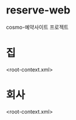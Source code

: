 # reserve-web
cosmo-예약사이트 프로젝트

# 집
<root-context.xml>
<property name="jdbcUrl"
				value="jdbc:log4jdbc:oracle:thin:@${jdbc.host}:1521:ORCL">
			</property>
# 회사
<root-context.xml>
<property name="jdbcUrl"
				value="jdbc:log4jdbc:oracle:thin:@${jdbc.host}:1521:XE">
			</property>
